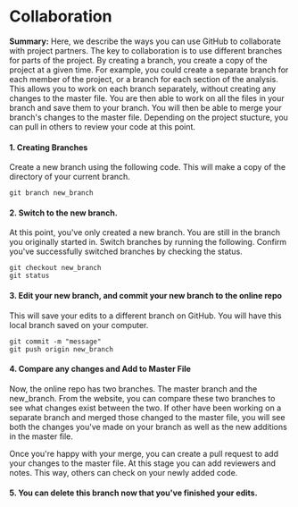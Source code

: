 # Collaboration
**Summary:** Here, we describe the ways you can use GitHub to collaborate with project partners. The key to collaboration is to use different branches for parts of the project. By creating a branch, you create a copy of the project at a given time. For example, you could create a separate branch for each member of the project, or a branch for each section of the analysis. This allows you to work on each branch separately, without creating any changes to the master file. You are then able to work on all the files in your branch and save them to your branch. You will then be able to merge your branch's changes to the master file. Depending on the project stucture, you can pull in others to review your code at this point.

#### 1. Creating Branches 
Create a new branch using the following code. This will make a copy of the directory of your current branch. 
```
git branch new_branch
```

#### 2. Switch to the new branch. 
At this point, you've only created a new branch. You are still in the branch you originally started in. Switch branches by running the following. Confirm you've successfully switched branches by checking the status. 
```
git checkout new_branch
git status
```

#### 3. Edit your new branch, and commit your new branch to the online repo
This will save your edits to a different branch on GitHub. You will have this local branch saved on your computer.
```
git commit -m "message"
git push origin new_branch 
```

#### 4. Compare any changes and Add to Master File 
Now, the online repo has two branches. The master branch and the new_branch. From the website, you can compare these two branches to see what changes exist between the two. If other have been working on a separate branch and merged those changed to the master file, you will see both the changes you've made on your branch as well as the new additions in the master file. 

Once you're happy with your merge, you can create a pull request to add your changes to the master file. At this stage you can add reviewers and notes. This way, others can check on your newly added code. 

#### 5. You can delete this branch now that you've finished your edits.
